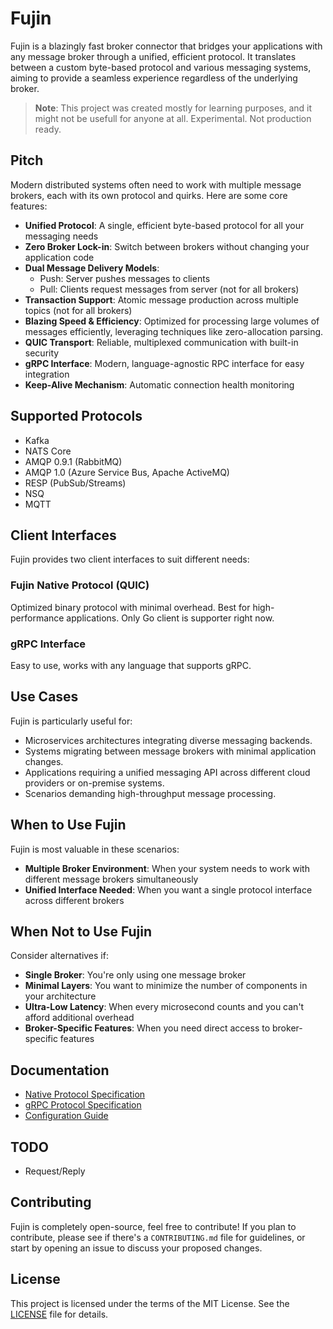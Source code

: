 # Fujin

Fujin is a blazingly fast broker connector that bridges your applications with any message broker through a unified, efficient protocol. It translates between a custom byte-based protocol and various messaging systems, aiming to provide a seamless experience regardless of the underlying broker.

> **Note**: This project was created mostly for learning purposes, and it might not be usefull for anyone at all. Experimental. Not production ready.

## Pitch

Modern distributed systems often need to work with multiple message brokers, each with its own protocol and quirks. Here are some core features:

- **Unified Protocol**: A single, efficient byte-based protocol for all your messaging needs
- **Zero Broker Lock-in**: Switch between brokers without changing your application code
- **Dual Message Delivery Models**:
  - Push: Server pushes messages to clients
  - Pull: Clients request messages from server (not for all brokers)
- **Transaction Support**: Atomic message production across multiple topics (not for all brokers)
- **Blazing Speed & Efficiency**: Optimized for processing large volumes of messages efficiently, leveraging techniques like zero-allocation parsing.
- **QUIC Transport**: Reliable, multiplexed communication with built-in security
- **gRPC Interface**: Modern, language-agnostic RPC interface for easy integration
- **Keep-Alive Mechanism**: Automatic connection health monitoring

## Supported Protocols

- Kafka
- NATS Core
- AMQP 0.9.1 (RabbitMQ)
- AMQP 1.0 (Azure Service Bus, Apache ActiveMQ)
- RESP (PubSub/Streams)
- NSQ
- MQTT

## Client Interfaces
Fujin provides two client interfaces to suit different needs:

### Fujin Native Protocol (QUIC)
Optimized binary protocol with minimal overhead. Best for high-performance applications. Only Go client is supporter right now.

### gRPC Interface
Easy to use, works with any language that supports gRPC.

## Use Cases

Fujin is particularly useful for:

- Microservices architectures integrating diverse messaging backends.
- Systems migrating between message brokers with minimal application changes.
- Applications requiring a unified messaging API across different cloud providers or on-premise systems.
- Scenarios demanding high-throughput message processing.

## When to Use Fujin

Fujin is most valuable in these scenarios:

- **Multiple Broker Environment**: When your system needs to work with different message brokers simultaneously
- **Unified Interface Needed**: When you want a single protocol interface across different brokers

## When Not to Use Fujin

Consider alternatives if:

- **Single Broker**: You're only using one message broker
- **Minimal Layers**: You want to minimize the number of components in your architecture
- **Ultra-Low Latency**: When every microsecond counts and you can't afford additional overhead
- **Broker-Specific Features**: When you need direct access to broker-specific features

## Documentation

- [Native Protocol Specification](protocol.md)
- [gRPC Protocol Specification](public/grpc/v1/fujin.proto)
- [Configuration Guide](examples/assets/config/config.yaml)

## TODO

- Request/Reply

## Contributing

Fujin is completely open-source, feel free to contribute! If you plan to contribute, please see if there's a `CONTRIBUTING.md` file for guidelines, or start by opening an issue to discuss your proposed changes.

## License

This project is licensed under the terms of the MIT License. See the [LICENSE](LICENSE) file for details.

